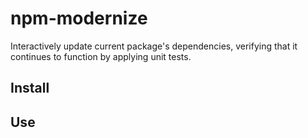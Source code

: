 # npm-modernize

Interactively update current package's dependencies, verifying
that it continues to function by applying unit tests.

## Install

## Use


